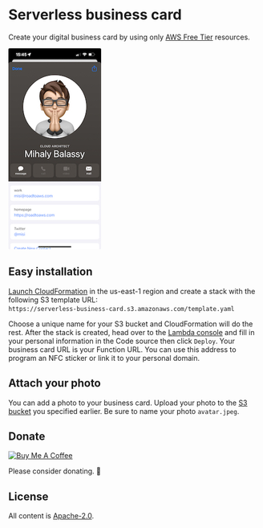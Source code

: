 # Serverless business card

Create your digital business card by using only [AWS Free Tier](https://aws.amazon.com/free/) resources.

![iPhone screenshot](https://github.com/suhajda3/serverless-business-card/blob/main/iPhone.jpeg?raw=true)

## Easy installation

[Launch CloudFormation](https://us-east-1.console.aws.amazon.com/cloudformation/home?region=us-east-1) in the us-east-1 region and create a stack with the following S3 template URL:\
`https://serverless-business-card.s3.amazonaws.com/template.yaml`

Choose a unique name for your S3 bucket and CloudFormation will do the rest. After the stack is created, head over to the [Lambda console](https://us-east-1.console.aws.amazon.com/lambda/home?region=us-east-1#/functions/business-card?tab=code) and fill in your personal information in the Code source then click `Deploy`. Your business card URL is your Function URL. You can use this address to program an NFC sticker or link it to your personal domain.

## Attach your photo

You can add a photo to your business card. Upload your photo to the [S3 bucket](https://s3.console.aws.amazon.com/s3/home) you specified earlier. Be sure to name your photo `avatar.jpeg`.

## Donate

<a href="https://www.buymeacoffee.com/misi" target="_blank"><img src="https://www.buymeacoffee.com/assets/img/custom_images/orange_img.png" alt="Buy Me A Coffee" style="height: auto !important;width: auto !important;" ></a>

Please consider donating. 🙏

## License

All content is [Apache-2.0][1].

[1]: https://www.apache.org/licenses/LICENSE-2.0

